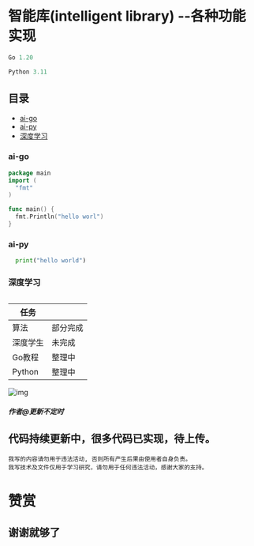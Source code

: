 # 智能库(intelligent library) --各种功能实现
```go
Go 1.20

```

```python
Python 3.11

```

## 目录
  - [ai-go](#ai-go)
  - [ai-py](#ai-py)
  - [深度学习](#深度学习)


### ai-go
```go
package main
import (
  "fmt"
)

func main() {
  fmt.Println("hello worl")
}
```

### ai-py
```python
  print("hello world")
```

### 深度学习
```

```

|任务               |                        |
|-------------------|-----------------------|
|算法               | 部分完成               |
|深度学生           |未完成                  |
|Go教程             |整理中                  |
|Python            |整理中                   |

![img](imageUrl)

##### 作者@更新不定时

## 代码持续更新中，很多代码已实现，待上传。
```
我写的内容请勿用于违法活动, 否则所有产生后果由使用者自身负责。
我写技术及文件仅用于学习研究，请勿用于任何违法活动，感谢大家的支持。
```
# 赞赏
## 谢谢就够了